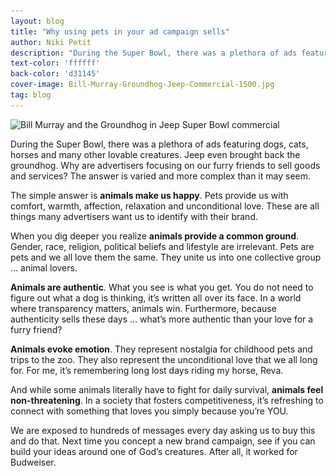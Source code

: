 ```yaml
---
layout: blog
title: "Why using pets in your ad campaign sells"
author: Niki Petit
description: "During the Super Bowl, there was a plethora of ads featuring dogs, cats, horses and many other lovable creatures. Jeep even brought back the groundhog. Why are advertisers focusing on our furry friends to sell goods and services?"
text-color: 'ffffff'
back-color: 'd31145'
cover-image: Bill-Murray-Groundhog-Jeep-Commercial-1500.jpg
tag: blog
---
```


<img data-aos="fade-up" src="/img/blog/Bill-Murray-Groundhog-Jeep-Commercial-1500.jpg"
alt="Bill Murray and the Groundhog in Jeep Super Bowl commercial"
srcset="
/img/blog/Bill-Murray-Groundhog-Jeep-Commercial-1500.jpg 2400w,
/img/blog/Bill-Murray-Groundhog-Jeep-Commercial-1500.jpg 1800w,
/img/blog/Bill-Murray-Groundhog-Jeep-Commercial-1200.jpg 1200w,
/img/blog/Bill-Murray-Groundhog-Jeep-Commercial-900.jpg 900w,
/img/blog/Bill-Murray-Groundhog-Jeep-Commercial-600.jpg 600w,
/img/blog/Bill-Murray-Groundhog-Jeep-Commercial-400.jpg 400w" />

During the Super Bowl, there was a plethora of ads featuring dogs, cats, horses and many other lovable creatures. Jeep even brought back the groundhog. Why are advertisers focusing on our furry friends to sell goods and services? The answer is varied and more complex than it may seem.

The simple answer is **animals make us happy**. Pets provide us with comfort, warmth, affection, relaxation and unconditional love. These are all things many advertisers want us to identify with their brand.  

When you dig deeper you realize **animals provide a common ground**. Gender, race, religion, political beliefs and lifestyle are irrelevant. Pets are pets and we all love them the same. They unite us into one collective group … animal lovers.

**Animals are authentic**. What you see is what you get. You do not need to figure out what a dog is thinking, it’s written all over its face. In a world where transparency matters, animals win. Furthermore, because authenticity sells these days … what’s more authentic than your love for a furry friend?

**Animals evoke emotion**. They represent nostalgia for childhood pets and trips to the zoo. They also represent the unconditional love that we all long for. For me, it’s remembering long lost days riding my horse, Reva.

And while some animals literally have to fight for daily survival, **animals feel non-threatening**.  In a society that fosters competitiveness, it’s refreshing to connect with something that loves you simply because you’re YOU.

We are exposed to hundreds of messages every day asking us to buy this and do that. Next time you concept a new brand campaign, see if you can build your ideas around one of God’s creatures. After all, it worked for Budweiser.
